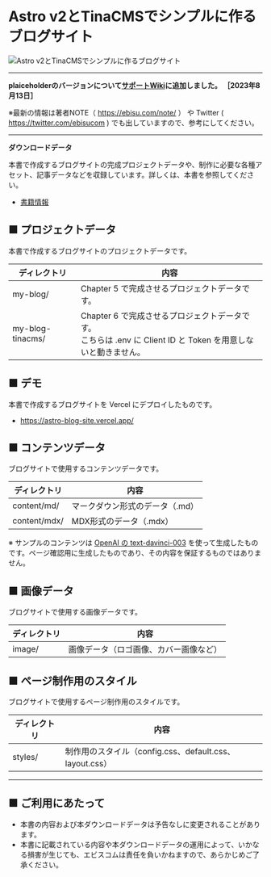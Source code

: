 # Astro v2とTinaCMSでシンプルに作るブログサイト

![Astro v2とTinaCMSでシンプルに作るブログサイト](https://repository-images.githubusercontent.com/613621041/db11d03e-1138-41ba-be9f-092b3e2a4e69)

---

**plaiceholderのバージョンについて[サポートWiki](https://github.com/ebisucom/astro-v2-blog/wiki)に追加しました。 ［2023年8月13日］**

※最新の情報は著者NOTE（ https://ebisu.com/note/ ） や Twitter ( https://twitter.com/ebisucom ) でも出していますので、参考にしてください。

---

**ダウンロードデータ**

本書で作成するブログサイトの完成プロジェクトデータや、制作に必要な各種アセット、記事データなどを収録しています。詳しくは、本書を参照してください。

* [書籍情報](https://ep.ebisu.com/astro-v2-blog/)


## ■ プロジェクトデータ

本書で作成するブログサイトのプロジェクトデータです。

ディレクトリ        | 内容 
-------------------- | -----
my-blog/                | Chapter 5 で完成させるプロジェクトデータです。
my-blog-tinacms/  | Chapter 6 で完成させるプロジェクトデータです。<br />こちらは .env に Client ID と Token を用意しないと動きません。


## ■ デモ

本書で作成するブログサイトを Vercel にデプロイしたものです。

* https://astro-blog-site.vercel.app/


## ■ コンテンツデータ

ブログサイトで使用するコンテンツデータです。

ディレクトリ        | 内容 
-------------------- | -----
content/md/          |  マークダウン形式のデータ（.md）
content/mdx/        |  MDX形式のデータ（.mdx）

※ サンプルのコンテンツは [OpenAI の text-davinci-003](https://platform.openai.com/docs/models/gpt-3-5) を使って生成したものです。ページ確認用に生成したものであり、その内容を保証するものではありません。


## ■ 画像データ

ブログサイトで使用する画像データです。

ディレクトリ  | 内容 
---------------- | -----
image/             | 画像データ（ロゴ画像、カバー画像など）


## ■ ページ制作用のスタイル

ブログサイトで使用するページ制作用のスタイルです。

ディレクトリ  | 内容 
---------------- | -----
styles/              | 制作用のスタイル（config.css、default.css、layout.css）

-----------------------------------------------

## ■ ご利用にあたって

- 本書の内容および本ダウンロードデータは予告なしに変更されることがあります。
- 本書に記載されている内容や本ダウンロードデータの運用によって、いかなる損害が生じても、エビスコムは責任を負いかねますので、あらかじめご了承ください。
